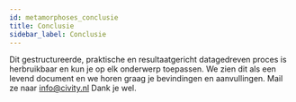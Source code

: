 ```yaml
---
id: metamorphoses_conclusie
title: Conclusie
sidebar_label: Conclusie
---
```


Dit gestructureerde, praktische en resultaatgericht datagedreven proces is herbruikbaar en kun je op elk onderwerp toepassen.
We zien dit als een levend document en we horen graag je bevindingen en aanvullingen. Mail ze naar info@civity.nl  Dank je wel.